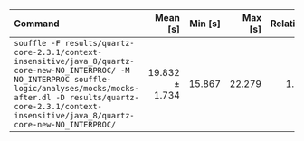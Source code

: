 | Command | Mean [s] | Min [s] | Max [s] | Relative |
|:---|---:|---:|---:|---:|
| `souffle -F results/quartz-core-2.3.1/context-insensitive/java_8/quartz-core-new-NO_INTERPROC/ -M NO_INTERPROC souffle-logic/analyses/mocks/mocks-after.dl -D results/quartz-core-2.3.1/context-insensitive/java_8/quartz-core-new-NO_INTERPROC/` | 19.832 ± 1.734 | 15.867 | 22.279 | 1.00 |
